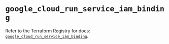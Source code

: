 # `google_cloud_run_service_iam_binding`

Refer to the Terraform Registry for docs: [`google_cloud_run_service_iam_binding`](https://registry.terraform.io/providers/hashicorp/google-beta/6.8.0/docs/resources/google_cloud_run_service_iam_binding).
